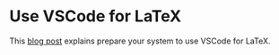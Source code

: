 # Use VSCode for LaTeX

This [blog post](https://kerems.blog/posts/200916-use-vscode-for-latex/) explains prepare your system to use VSCode for LaTeX.
